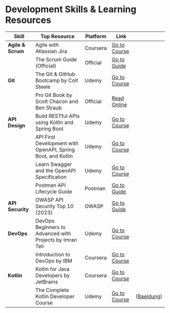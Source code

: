 # Development Skills & Learning Resources

| **Skill**         | **Top Resource**                                            | **Platform** | **Link**                                                                                            |                 |
| ----------------- | ----------------------------------------------------------- | ------------ | --------------------------------------------------------------------------------------------------- | --------------- |
| **Agile & Scrum** | Agile with Atlassian Jira                                   | Coursera     | [Go to Course](https://www.coursera.org/learn/agile-atlassian-jira)                                 |                 |
|                   | The Scrum Guide (Official)                                  | Official     | [Go to Guide](https://scrumguides.org/)                                                             |                 |
| **Git**           | The Git & GitHub Bootcamp by Colt Steele                    | Udemy        | [Go to Course](https://www.udemy.com/course/git-and-github-bootcamp/)                               |                 |
|                   | Pro Git Book by Scott Chacon and Ben Straub                 | Official     | [Read Online](https://git-scm.com/book/en/v2)                                                       |                 |
| **API Design**    | Build RESTful APIs using Kotlin and Spring Boot             | Udemy        | [Go to Course](https://www.udemy.com/course/build-restful-apis-using-kotlin-and-spring-boot/)       |                 |
|                   | API First Development with OpenAPI, Spring Boot, and Kotlin | Udemy        | [Go to Course](https://www.udemy.com/course/master-api-driven-development-with-spring-boot-kotlin/) |                 |
|                   | Learn Swagger and the OpenAPI Specification                 | Udemy        | [Go to Course](https://www.udemy.com/course/learn-swagger-and-the-open-api-specification/)          |                 |
|                   | Postman API Lifecycle Guide                                 | Postman      | [Go to Guide](https://www.postman.com/api-platform/api-lifecycle/)                                  |                 |
| **API Security**  | OWASP API Security Top 10 (2023)                            | OWASP        | [Go to Guide](https://owasp.org/API-Security/editions/2023/en/0x11-t10/)                            |                 |
| **DevOps**        | DevOps Beginners to Advanced with Projects by Imran Teli    | Udemy        | [Go to Course](https://www.udemy.com/course/decodingdevops/)                                        |                 |
|                   | Introduction to DevOps by IBM                               | Coursera     | [Go to Course](https://www.coursera.org/learn/intro-to-devops)                                      |                 |
| **Kotlin**        | Kotlin for Java Developers by JetBrains                     | Coursera     | [Go to Course](https://www.coursera.org/learn/kotlin-for-java-developers)                           |                 |
|                   | The Complete Kotlin Developer Course                        | Udemy        | [Go to Course](https://www.udemy.com/course/kotlin-course/)                                         | ([Baeldung][1]) |

[1]: https://www.baeldung.com/sql/database-table-column-naming-conventions?utm_source=chatgpt.com "Database, Table, and Column Naming Conventions Baeldung on SQL"
